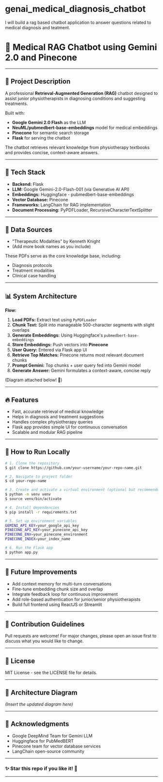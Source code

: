 # genai_medical_diagnosis_chatbot
I will build a rag based chatbot application to answer questions related to medical diagnosis and teatment.
# 🏥 Medical RAG Chatbot using Gemini 2.0 and Pinecone

---

## 🚀 Project Description

A professional **Retrieval-Augmented Generation (RAG)** chatbot designed to assist junior physiotherapists in diagnosing conditions and suggesting treatments.

Built with:
- **Google Gemini 2.0 Flash** as the LLM
- **NeuML/pubmedbert-base-embeddings** model for medical embeddings
- **Pinecone** for semantic search storage
- **Flask** for serving the chatbot

The chatbot retrieves relevant knowledge from physiotherapy textbooks and provides concise, context-aware answers.

---

## 💪 Tech Stack

- **Backend:** Flask
- **LLM:** Google Gemini-2.0-Flash-001 (via Generative AI API)
- **Embeddings:** Huggingface - pubmedbert-base-embeddings
- **Vector Database:** Pinecone
- **Frameworks:** LangChain for RAG implementation
- **Document Processing:** PyPDFLoader, RecursiveCharacterTextSplitter

---

## 📂 Data Sources

- "Therapeutic Modalities" by Kenneth Knight
- (Add more book names as you include)

These PDFs serve as the core knowledge base, including:
- Diagnosis protocols
- Treatment modalities
- Clinical case handling

---

## 📊 System Architecture

**Flow:**

1. **Load PDFs:** Extract text using `PyPDFLoader`
2. **Chunk Text:** Split into manageable 500-character segments with slight overlaps
3. **Generate Embeddings:** Using Huggingface's `pubmedbert-base-embeddings`
4. **Store Embeddings:** Push vectors into **Pinecone**
5. **User Query:** Entered via Flask app UI
6. **Retrieve Top Matches:** Pinecone returns most relevant document chunks
7. **Prompt Gemini:** Top chunks + user query fed into Gemini model
8. **Generate Answer:** Gemini formulates a context-aware, concise reply

(Diagram attached below! 📄)

---

## 🔥 Features

- Fast, accurate retrieval of medical knowledge
- Helps in diagnosis and treatment suggestions
- Handles complex physiotherapy queries
- Flask app provides simple UI for continuous conversation
- Scalable and modular RAG pipeline

---

## 📆 How to Run Locally

```bash
# 1. Clone the repository
$ git clone https://github.com/your-username/your-repo-name.git

# 2. Navigate to project folder
$ cd your-repo-name

# 3. Create and activate a virtual environment (optional but recommended)
$ python -m venv venv
$ source venv/bin/activate

# 4. Install dependencies
$ pip install -r requirements.txt

# 5. Set up environment variables
GEMINI_API_KEY=your_google_api_key
PINECONE_API_KEY=your_pinecone_api_key
PINECONE_ENV=your_pinecone_environment
PINECONE_INDEX=your_index_name

# 6. Run the Flask app
$ python app.py
```

---

## 🔄 Future Improvements

- Add context memory for multi-turn conversations
- Fine-tune embedding chunk size and overlap
- Integrate feedback loop for continuous improvement
- Add role-based authentication for junior/senior physiotherapists
- Build full frontend using ReactJS or Streamlit

---

## 🤝 Contribution Guidelines

Pull requests are welcome! For major changes, please open an issue first to discuss what you would like to change.

---

## 📅 License

MIT License - see the LICENSE file for details.

---

## 📸 Architecture Diagram

*(Insert the updated diagram here)*

---

## 💚 Acknowledgments

- Google DeepMind Team for Gemini LLM
- Huggingface for PubMedBERT
- Pinecone team for vector database services
- LangChain open-source community

---

### ✨ Star this repo if you like it! 💫

---

